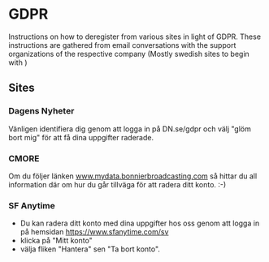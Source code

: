 # GDPR
Instructions on how to deregister from various sites in light of GDPR. These instructions are 
gathered from email conversations with the support organizations of the respective company (Mostly 
swedish sites to begin with )

## Sites

### Dagens Nyheter
Vänligen identifiera dig genom att logga in på DN.se/gdpr och välj "glöm bort mig" för att få dina 
uppgifter raderade.

### CMORE
Om du följer länken www.mydata.bonnierbroadcasting.com så hittar du all information där om hur du 
går tillväga för att radera ditt konto. :-)

### SF Anytime
* Du kan radera ditt konto med dina uppgifter hos oss genom att logga in på hemsidan 
  https://www.sfanytime.com/sv 
* klicka på "Mitt konto" 
* välja fliken "Hantera" sen "Ta bort konto".